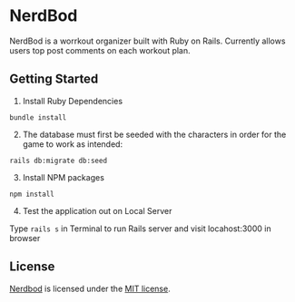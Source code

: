 # NerdBod

NerdBod is a worrkout organizer built with Ruby on Rails. Currently allows users top post comments on each workout plan. 

## Getting Started

1. Install Ruby Dependencies

`bundle install`

2. The database must first be seeded with the characters in order for the game to work as intended:

`rails db:migrate db:seed`

3. Install NPM packages

`npm install`

4. Test the application out on Local Server

Type `rails s` in Terminal to run Rails server and visit locahost:3000 in browser

## License
[Nerdbod](https://github.com/hmelo1/nerdbod) is licensed under the [MIT license](http://opensource.org/licenses/MIT).
